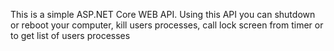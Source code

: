 This is a simple ASP.NET Core WEB API.
Using this API you can shutdown or reboot your computer, kill users processes, call lock screen from timer or to get list of users processes
